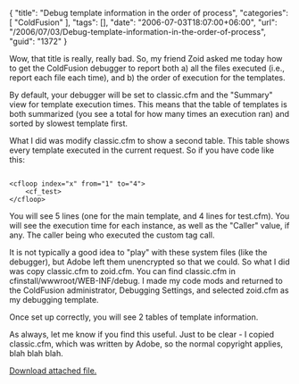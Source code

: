{
	"title": "Debug template information in the order of process",
	"categories": [
		"ColdFusion"
	],
	"tags": [],
	"date": "2006-07-03T18:07:00+06:00",
	"url": "/2006/07/03/Debug-template-information-in-the-order-of-process",
	"guid": "1372"
}

Wow, that title is really, really bad. So, my friend Zoid asked me today how to get the ColdFusion debugger to report both a) all the files executed (i.e., report each file each time), and b) the order of execution for the templates.

By default, your debugger will be set to classic.cfm and the "Summary" view for template execution times. This means that the table of templates is both summarized (you see a total for how many times an execution ran) and sorted by slowest template first. 

What I did was modify classic.cfm to show a second table. This table shows every template executed in the current request. So if you have code like this:

<code>
&lt;cfloop index="x" from="1" to="4"&gt;
	&lt;cf_test&gt;
&lt;/cfloop&gt;
</code>

You will see 5 lines (one for the main template, and 4 lines for test.cfm). You will see the execution time for each instance, as well as the "Caller" value, if any. The caller being who executed the custom tag call. 

It is not typically a good idea to "play" with these system files (like the debugger), but Adobe left them unencrypted so that we could. So what I did was copy classic.cfm to zoid.cfm. You can find classic.cfm in cfinstall/wwwroot/WEB-INF/debug. I made my code mods and returned to the ColdFusion administrator, Debugging Settings, and selected zoid.cfm as my debugging template.

Once set up correctly, you will see 2 tables of template information.

As always, let me know if you find this useful. Just to be clear - I copied classic.cfm, which was written by Adobe, so the normal copyright applies, blah blah blah.<p><a href='enclosures/D%3A%5Cwebsites%5Ccamdenfamily%5Csource%5Cmorpheus%5Cblog%5Cenclosures%2Fzoid%2Ezip'>Download attached file.</a></p>